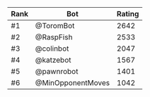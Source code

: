 Rank|Bot|Rating
---|---|---
#1|@ToromBot|2642
#2|@RaspFish|2533
#3|@colinbot|2047
#4|@katzebot|1567
#5|@pawnrobot|1401
#6|@MinOpponentMoves|1042

